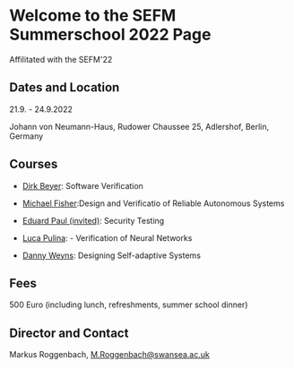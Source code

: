 # Welcome to the SEFM Summerschool 2022 Page

Affilitated with the SEFM'22

## Dates and Location

21.9. - 24.9.2022

Johann von Neumann-Haus, Rudower Chaussee 25, Adlershof, Berlin, Germany

## Courses

- [Dirk Beyer](https://www.sosy-lab.org/people/beyer/): Software Verification

- [Michael Fisher](https://www.research.manchester.ac.uk/portal/michael.fisher.html):Design and Verificatio of Reliable Autonomous Systems

- [Eduard Paul (invited)](http://www.es.mdh.se/staff/349-Eduard_Paul_Enoiu): Security Testing

- [Luca Pulina](https://www.uniss.it/ugov/person/200): - Verification of Neural Networks

- [Danny Weyns](https://people.cs.kuleuven.be/~danny.weyns/): Designing Self-adaptive Systems

## Fees

500 Euro (including lunch, refreshments, summer school dinner)

## Director and Contact

Markus Roggenbach, M.Roggenbach@swansea.ac.uk
